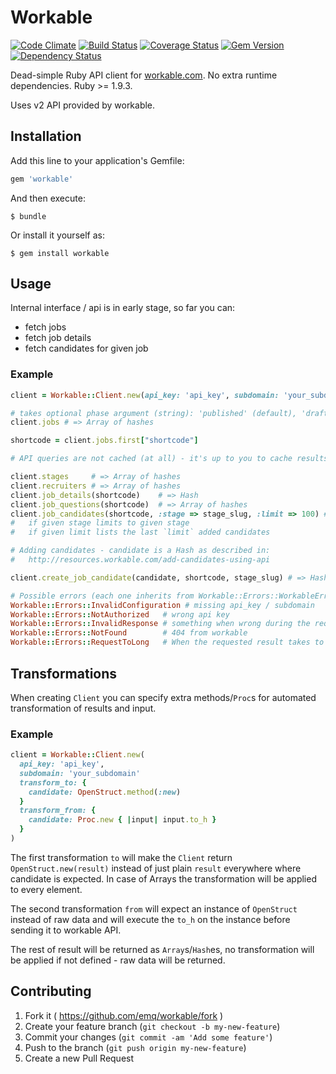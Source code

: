 # Workable

[![Code Climate](https://codeclimate.com/github/emq/workable/badges/gpa.svg)](https://codeclimate.com/github/emq/workable)
[![Build Status](https://travis-ci.org/emq/workable.svg?branch=master)](https://travis-ci.org/emq/workable)
[![Coverage Status](https://coveralls.io/repos/emq/workable/badge.png?branch=master)](https://coveralls.io/r/emq/workable?branch=master)
[![Gem Version](https://badge.fury.io/rb/workable.svg)](http://badge.fury.io/rb/workable)
[![Dependency Status](https://gemnasium.com/emq/workable.svg)](https://gemnasium.com/emq/workable)

Dead-simple Ruby API client for [workable.com][1]. No extra runtime dependencies. Ruby >= 1.9.3.

Uses v2 API provided by workable.

## Installation

Add this line to your application's Gemfile:

```ruby
gem 'workable'
```

And then execute:

    $ bundle

Or install it yourself as:

    $ gem install workable

## Usage

Internal interface / api is in early stage, so far you can:
- fetch jobs
- fetch job details
- fetch candidates for given job

### Example

``` ruby
client = Workable::Client.new(api_key: 'api_key', subdomain: 'your_subdomain')

# takes optional phase argument (string): 'published' (default), 'draft', 'closed' or 'archived'
client.jobs # => Array of hashes

shortcode = client.jobs.first["shortcode"]

# API queries are not cached (at all) - it's up to you to cache results one way or another

client.stages     # => Array of hashes
client.recruiters # => Array of hashes
client.job_details(shortcode)    # => Hash
client.job_questions(shortcode)  # => Array of hashes
client.job_candidates(shortcode, :stage => stage_slug, :limit => 100) # => Array of hashes:
#   if given stage limits to given stage
#   if given limit lists the last `limit` added candidates

# Adding candidates - candidate is a Hash as described in:
#   http://resources.workable.com/add-candidates-using-api

client.create_job_candidate(candidate, shortcode, stage_slug) # => Hash (stage_slug is optional)

# Possible errors (each one inherits from Workable::Errors::WorkableError)
Workable::Errors::InvalidConfiguration # missing api_key / subdomain
Workable::Errors::NotAuthorized   # wrong api key
Workable::Errors::InvalidResponse # something when wrong during the request?
Workable::Errors::NotFound        # 404 from workable
Workable::Errors::RequestToLong   # When the requested result takes to long to calculate, try limiting your query
```

## Transformations

When creating `Client` you can specify extra methods/`Proc`s for
automated transformation of results and input.

### Example

```ruby
client = Workable::Client.new(
  api_key: 'api_key',
  subdomain: 'your_subdomain'
  transform_to: {
    candidate: OpenStruct.method(:new)
  }
  transform_from: {
    candidate: Proc.new { |input| input.to_h }
  }
)
```

The first transformation `to` will make the `Client` return
`OpenStruct.new(result)` instead of just plain `result` everywhere where
candidate is expected. In case of Arrays the transformation will be
applied to every element.

The second transformation `from` will expect an instance of `OpenStruct`
instead of raw data and will execute the `to_h` on the instance before
sending it to workable API.

The rest of result will be returned as `Array`s/`Hash`es,
no transformation will be applied if not defined - raw data will be
returned.


## Contributing

1. Fork it ( https://github.com/emq/workable/fork )
2. Create your feature branch (`git checkout -b my-new-feature`)
3. Commit your changes (`git commit -am 'Add some feature'`)
4. Push to the branch (`git push origin my-new-feature`)
5. Create a new Pull Request

[1]: http://workable.com/
